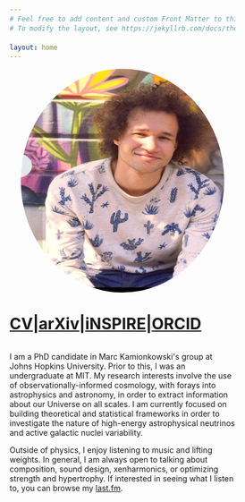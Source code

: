 ```yaml
---
# Feel free to add content and custom Front Matter to this file.
# To modify the layout, see https://jekyllrb.com/docs/themes/#overriding-theme-defaults

layout: home
---
```

<head>
<style>*{
  box-sizing: border-box;
}

.column {
  float: left;
  width: 50%;
  padding: 10px;
}

.row:after {
  content: "";
  display: table;
  clear: both;
}
</style>
</head>

<div class="row">
  <div class="column">
   <img src = "temp_pic.png" style = "border-radius: 50%; display:block; margin:auto; width:90%" alt = "drawing" width="400" height="400">
<h1 class = "fontsize:3vw">
<a href = "/Cyril_CV.pdf">CV</a>|<a href = "https://arxiv.org/search/?searchtype=author&query=Creque-Sarbinowski%2C+C&order=-announced_date_first&size=50&abstracts=show">arXiv</a>|<a href = "https://inspirehep.net/literature?sort=mostrecent&size=25&page=1&q=a%20C.Creque.Sarbinowski.1">iNSPIRE</a>|<a href = "https://orcid.org/0000-0002-6197-5421">ORCID</a>
</h1>
</div>
<div class="column">
<p>
I am a PhD candidate in Marc Kamionkowski's group at Johns Hopkins University. Prior to this, I was an undergraduate at MIT. My research interests involve the use of observationally-informed cosmology, with forays into astrophysics and astronomy, in order to extract information about our Universe on all scales. I am currently focused on building theoretical and statistical frameworks in order to investigate the nature of high-energy astrophysical neutrinos and active galactic nuclei variability. 
</p>
<p> 
Outside of physics, I enjoy listening to music and lifting weights. In general, I am always open to talking about composition, sound design, xenharmonics, or optimizing strength and hypertrophy. If interested in seeing what I listen to, you can browse my <a href = "https://last.fm/user/Cyrilcs">last.fm</a>.
</p> 
